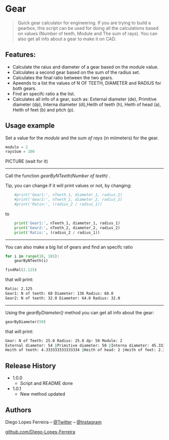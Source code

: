 # Gear
> Quick gear calculator for engineering. If you are trying to build a gearbox, this script can be used for doing all the calculations based on values (Number of teeth, Module and The sum of rays). You can also get all info about a gear to make it on CAD.

## Features:
* Calculate the raius and diameter of a gear based on the module value.
* Calculates a second gear based on the sum of the radius set.
* Calculates the final ratio between the two gears.
* Apeends to a list the values of N OF TEETH, DIAMETER and RADIUS for both gears.
* Find an specifc ratio a the list.
* Calculates all info of a gear, such as: External diameter (de), Primitive diameter (dp), Interna diameter (di),Heith of teeth (h), Heith of head (a), Heith of feet (b) and pitch (p).

## Usage example
Set a value for the _module_ and the _sum of rays_ (in miimeters) for the gear. 
```py
modulo = 2
raysSum = 100
```
PICTURE (wait for it)
- - -
Call the function _gearByNTeeth(Number of teeth)_ .

Tip, you can change if it will print values or not, by changing:
```py
    #print('Gear1:', nTeeth_1, diameter_1, radius_1)
    #print('Gear2:', nTeeth_2, diameter_2, radius_2)
    #print('Ratio:', (radius_2 / radius_1))
```
to
```py
    print('Gear1:', nTeeth_1, diameter_1, radius_1)
    print('Gear2:', nTeeth_2, diameter_2, radius_2)
    print('Ratio:', (radius_2 / radius_1))
```

- - -
You can also make a big list of gears and find an specifc ratio
```py
for i in range(10, 101):
    gearByNTeeth(i)

findRel(2.125)
```
that will print:
```sh
Ratio: 2.125
Gear1: N of teeth: 68 Diameter: 136 Radius: 68.0
Gear2: N of teeth: 32.0 Diameter: 64.0 Radius: 32.0
```
- - -
Using the _gearByDiameter()_ method you can get all info about the gear:
```py
gearByDiameter(50)
```
that will print:
```sh
Gear: N of Teeth: 25.0 Radius: 25.0 dp: 50 Module: 2
External diameter: 54 |Primitive diameter: 50 |Interna diameter: 45.333333333333336
Heith of teeth: 4.333333333333334 |Heith of head: 2 |Heith of feet: 2.3333333333333335 |pitch: 6.283
```


## Release History
* 1.0.0
    * Script and README done
* 1.0.1
    * New method updated

## Authors

Diego Lopes Ferreira – [@Twitter](https://twitter.com/Diego45731776) – [@Instagram](https://www.instagram.com/diego.lopes.f/)

[github.com/Diego-Lopes-Ferreira](https://github.com/Diego-Lopes-Ferreira/)

